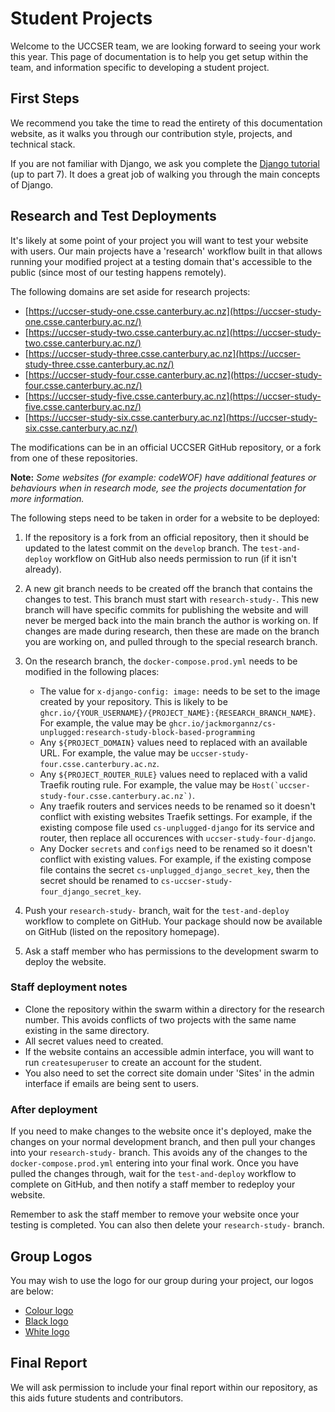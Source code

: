 # Student Projects

Welcome to the UCCSER team, we are looking forward to seeing your work this year.
This page of documentation is to help you get setup within the team, and information specific to developing a student project.

## First Steps

We recommend you take the time to read the entirety of this documentation website, as it walks you through our contribution style, projects, and technical stack.

If you are not familiar with Django, we ask you complete the [Django tutorial](https://docs.djangoproject.com/en/dev/intro/) (up to part 7).
It does a great job of walking you through the main concepts of Django.

## Research and Test Deployments

It's likely at some point of your project you will want to test your website with users.
Our main projects have a 'research' workflow built in that allows running your modified project at a testing domain that's accessible to the public (since most of our testing happens remotely).

The following domains are set aside for research projects:

- [https://uccser-study-one.csse.canterbury.ac.nz](https://uccser-study-one.csse.canterbury.ac.nz/)
- [https://uccser-study-two.csse.canterbury.ac.nz](https://uccser-study-two.csse.canterbury.ac.nz/)
- [https://uccser-study-three.csse.canterbury.ac.nz](https://uccser-study-three.csse.canterbury.ac.nz/)
- [https://uccser-study-four.csse.canterbury.ac.nz](https://uccser-study-four.csse.canterbury.ac.nz/)
- [https://uccser-study-five.csse.canterbury.ac.nz](https://uccser-study-five.csse.canterbury.ac.nz/)
- [https://uccser-study-six.csse.canterbury.ac.nz](https://uccser-study-six.csse.canterbury.ac.nz/)

The modifications can be in an official UCCSER GitHub repository, or a fork from one of these repositories.

**Note:** *Some websites (for example: codeWOF) have additional features or behaviours when in research mode, see the projects documentation for more information.*

The following steps need to be taken in order for a website to be deployed:

1.  If the repository is a fork from an official repository, then it should be updated to the latest commit on the `develop` branch.
    The `test-and-deploy` workflow on GitHub also needs permission to run (if it isn't already).

2.  A new git branch needs to be created off the branch that contains the changes to test.
    This branch must start with `research-study-`.
    This new branch will have specific commits for publishing the website and will never be merged back into the main branch the author is working on.
    If changes are made during research, then these are made on the branch you are working on, and pulled through to the special research branch.

3.  On the research branch, the `docker-compose.prod.yml` needs to be modified in the following places:

    -   The value for `x-django-config: image:` needs to be set to the image created by your repository.
        This is likely to be `ghcr.io/{YOUR_USERNAME}/{PROJECT_NAME}:{RESEARCH_BRANCH_NAME}`.
        For example, the value may be `ghcr.io/jackmorgannz/cs-unplugged:research-study-block-based-programming`
    -   Any `${PROJECT_DOMAIN}` values need to replaced with an available URL.
        For example, the value may be `uccser-study-four.csse.canterbury.ac.nz`.
    -   Any `${PROJECT_ROUTER_RULE}` values need to replaced with a valid Traefik routing rule.
        For example, the value may be `` Host(`uccser-study-four.csse.canterbury.ac.nz`) ``.
    -   Any traefik routers and services needs to be renamed so it doesn't conflict with existing websites Traefik settings.
        For example, if the existing compose file used `cs-unplugged-django` for its service and router, then replace all occurences with `uccser-study-four-django`.
    -   Any Docker `secrets` and `configs` need to be renamed so it doesn't conflict with existing values.
        For example, if the existing compose file contains the secret `cs-unplugged_django_secret_key`, then the secret should be renamed to `cs-uccser-study-four_django_secret_key`.

4.  Push your `research-study-` branch, wait for the `test-and-deploy` workflow to complete on GitHub.
    Your package should now be available on GitHub (listed on the repository homepage).

5.  Ask a staff member who has permissions to the development swarm to deploy the website.

### Staff deployment notes

-   Clone the repository within the swarm within a directory for the research number.
    This avoids conflicts of two projects with the same name existing in the same directory.
-   All secret values need to created.
-   If the website contains an accessible admin interface, you will want to run `createsuperuser` to create an account for the student.
-   You also need to set the correct site domain under 'Sites' in the admin interface if emails are being sent to users.

### After deployment

If you need to make changes to the website once it's deployed, make the changes on your normal development branch, and then pull your changes into your `research-study-` branch.
This avoids any of the changes to the `docker-compose.prod.yml` entering into your final work.
Once you have pulled the changes through, wait for the `test-and-deploy` workflow to complete on GitHub, and then notify a staff member to redeploy your website.

Remember to ask the staff member to remove your website once your testing is completed.
You can also then delete your `research-study-` branch.

## Group Logos

You may wish to use the logo for our group during your project, our logos are below:

- [Colour logo](/img/uc-computer-science-education-logo.png)
- [Black logo](/img/uc-computer-science-education-logo.png)
- [White logo](/img/uc-computer-science-education-logo.png)

## Final Report

We will ask permission to include your final report within our repository, as this aids future students and contributors.
